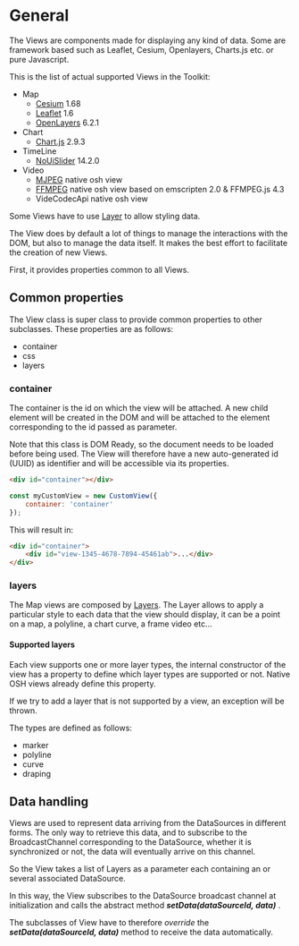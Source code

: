 # General

The Views are components made for displaying any kind of data. Some are framework based such as Leaflet, Cesium, Openlayers, Charts.js etc.
or pure Javascript.

This is the list of actual supported Views in the Toolkit:
- Map
    - [Cesium](./map/cesium) 1.68 
    - [Leaflet](map/leafletcomp)  1.6
    - [OpenLayers](./map/ol)  6.2.1
- Chart
    - [Chart.js](./chart)   2.9.3
- TimeLine
    - [NoUiSlider](./ext/rangeslider)  14.2.0
- Video
    - [MJPEG](./video/mjpeg)  native osh view
    - [FFMPEG](./video/ffmpeg) native osh view based on emscripten 2.0 & FFMPEG.js 4.3
    - VideCodecApi native osh view

<DocumentationLoad path="/guide/api/View.html"/>

Some Views have to use [Layer](./layers/layer) to allow styling data.

The View does by default a lot of things to manage the interactions with the DOM, but also to manage the data itself.
It makes the best effort to facilitate the creation of new Views.

First, it provides properties common to all Views.

## Common properties

The View class is super class to provide common properties to other subclasses.
These properties are as follows:
- container
- css
- layers

### container

The container is the id on which the view will be attached. A new child element will be created in the DOM and will 
be attached to the element corresponding to the id passed as parameter.

Note that this class is DOM Ready, so the document needs to be loaded before being used. 
The View will therefore have a new auto-generated id (UUID) as identifier and will be accessible via its properties.

```html
<div id="container"></div>
```

```js
const myCustomView = new CustomView({
    container: 'container'
});
```

This will result in:

```html
<div id="container">
    <div id="view-1345-4678-7894-45461ab">...</div>
</div>
```

### layers

The Map views are composed by [Layers](../layers/general.md). The Layer allows to apply a particular style to each 
data that the view should display, it can be a point on a map, a polyline, a chart curve, a frame video etc...

#### Supported layers

Each view supports one or more layer types, the internal constructor of the view has a property to define which layer
types are supported or not. Native OSH views already define this property.

If we try to add a layer that is not supported by a view, an exception will be thrown.

The types are defined as follows:
- marker
- polyline
- curve
- draping

## Data handling

Views are used to represent data arriving from the DataSources in different forms. The only way to retrieve this data,
 and to subscribe to the BroadcastChannel corresponding to the DataSource, whether it is synchronized or not, the data will eventually arrive on this channel.

So the View takes a list of Layers as a parameter each containing an or several associated DataSource.

In this way, the View subscribes to the DataSource broadcast channel at initialization and calls the abstract
 method ***setData(dataSourceId, data)*** .

The subclasses of View have to therefore *override* the ***setData(dataSourceId, data)*** method to receive
 the data automatically.



